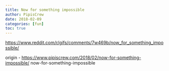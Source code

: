 ```yaml
---
title: Now for something impossible
author: PipisCrew
date: 2018-02-09
categories: [fun]
toc: true
---
```


https://www.reddit.com/r/gifs/comments/7w469b/now_for_something_impossible/

origin - https://www.pipiscrew.com/2018/02/now-for-something-impossible/ now-for-something-impossible